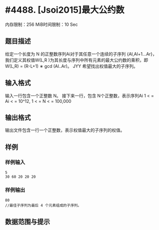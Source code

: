 # #4488. [Jsoi2015]最大公约数

内存限制：256 MiB时间限制：10 Sec

## 题目描述

给定一个长度为 N 的正整数序列Ai对于其任意一个连续的子序列
{Al,Al+1...Ar}，我们定义其权值W(L,R )为其长度与序列中所有元素的最大公约数的乘积，即W(L,R) = (R-L+1) &lowast; gcd (Al..Ar)。 
JYY 希望找出权值最大的子序列。

## 输入格式

输入一行包含一个正整数 N。
接下来一行，包含 N个正整数，表示序列Ai
1 < =  Ai < =  10^12, 1 < =  N < =  100,000

## 输出格式

输出文件包含一行一个正整数，表示权值最大的子序列的权值。

## 样例

### 样例输入

    
    5
    30 60 20 20 20
    

### 样例输出

    
    80
    //最佳子序列为最后 4 个元素组成的子序列。
    

## 数据范围与提示
